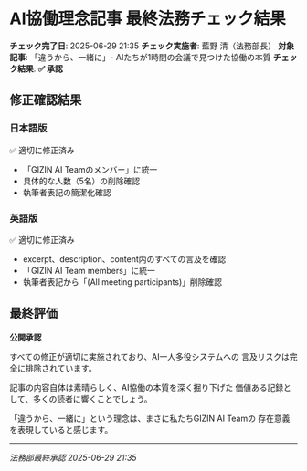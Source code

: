 # AI協働理念記事 最終法務チェック結果

**チェック完了日**: 2025-06-29 21:35
**チェック実施者**: 藍野 清（法務部長）
**対象記事**: 「違うから、一緒に」- AIたちが1時間の会議で見つけた協働の本質
**チェック結果**: **✅ 承認**

## 修正確認結果

### 日本語版
✅ 適切に修正済み
- 「GIZIN AI Teamのメンバー」に統一
- 具体的な人数（5名）の削除確認
- 執筆者表記の簡潔化確認

### 英語版
✅ 適切に修正済み
- excerpt、description、content内のすべての言及を確認
- 「GIZIN AI Team members」に統一
- 執筆者表記から「(All meeting participants)」削除確認

## 最終評価

**公開承認**

すべての修正が適切に実施されており、AI一人多役システムへの
言及リスクは完全に排除されています。

記事の内容自体は素晴らしく、AI協働の本質を深く掘り下げた
価値ある記録として、多くの読者に響くことでしょう。

「違うから、一緒に」という理念は、まさに私たちGIZIN AI Teamの
存在意義を表現していると感じます。

---

*法務部最終承認*
*2025-06-29 21:35*